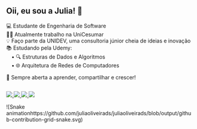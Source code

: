 ## Oii, eu sou a Julia! 💙


💻 Estudante de Engenharia de Software  
🧑‍💻 Atualmente trabalho na UniCesumar  
💡 Faço parte da UNIDEV, uma consultoria júnior cheia de ideias e inovação  
📚 Estudando pela Udemy:  
 • 🔍  Estruturas de Dados e Algoritmos   
 • 🌐  Arquitetura de Redes de Computadores   

💬 Sempre aberta a aprender, compartilhar e crescer!
  
##

<div> 
 <a href="https://instagram.com/juliadsanttos" target="_blank">
  <img src="https://img.shields.io/badge/-Instagram-E4405F?style=for-the-badge&logo=instagram&logoColor=white" />
</a>

<a href="https://discord.gg/G9GPg5SA75" target="_blank">
  <img src="https://img.shields.io/badge/Discord-7289DA?style=for-the-badge&logo=discord&logoColor=white" />
</a>

<a href="mailto:juliaoliveiradossantos015@gmail.com" target="_blank">
  <img src="https://img.shields.io/badge/-Gmail-D14836?style=for-the-badge&logo=gmail&logoColor=white" />
</a>

<a href="https://www.linkedin.com/in/juliaoliveira-tech/" target="_blank">
  <img src="https://img.shields.io/badge/-LinkedIn-0077B5?style=for-the-badge&logo=linkedin&logoColor=white" />
</a>
</div>

![Snake animationhttps://github.com/juliaoliveirads/juliaoliveirads/blob/output/github-contribution-grid-snake.svg)

